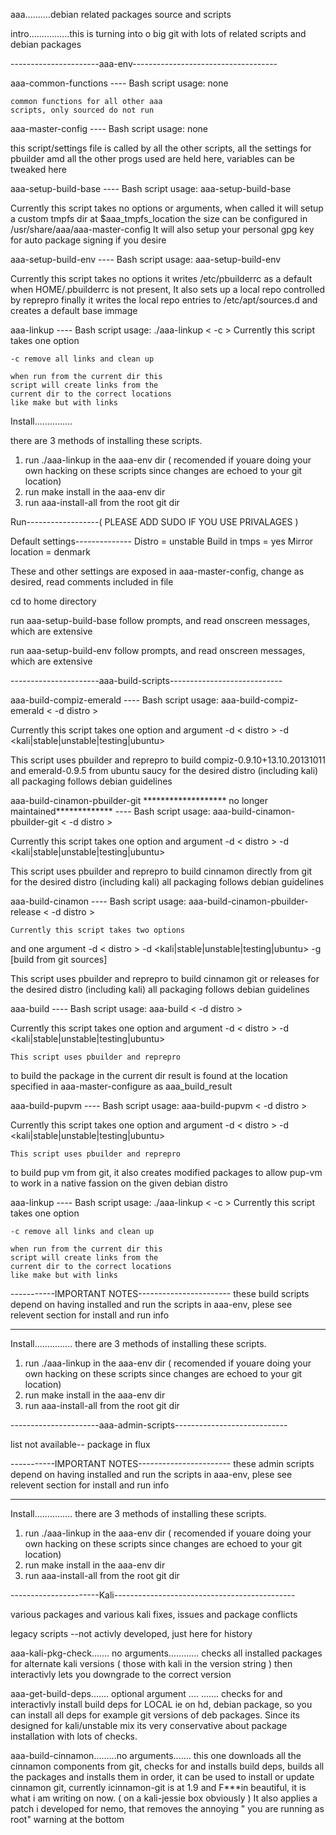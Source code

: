 aaa..........debian related packages source and scripts

intro................this is turning into o big git with lots of related
scripts and debian packages

----------------------aaa-env------------------------------------

aaa-common-functions
---- Bash script
usage: none

	common functions for all other aaa
	scripts, only sourced do not run

aaa-master-config
---- Bash script
usage: none

  this script/settings file is called
  by all the other scripts, all the settings
  for pbuilder amd all the other progs used
  are held here, variables can be tweaked here

aaa-setup-build-base
---- Bash script
usage: aaa-setup-build-base

  Currently this script takes no
  options or arguments, when called it
  will setup a custom tmpfs dir at 
  $aaa_tmpfs_location
  the size can be configured in 
  /usr/share/aaa/aaa-master-config
  It will also setup your personal
  gpg key for auto package signing
  if you desire

aaa-setup-build-env
---- Bash script
usage: aaa-setup-build-env

  Currently this script takes no options
  it writes /etc/pbuilderrc as a default
  when HOME/.pbuilderrc is not present,
  It also sets up a local repo controlled
  by reprepro finally it writes the local
  repo entries to /etc/apt/sources.d
  and creates a default base immage
  
aaa-linkup
---- Bash script
usage: ./aaa-linkup < -c >
	Currently this script takes one option
	
	-c remove all links and clean up
	
	when run from the current dir this
	script will create links from the
	current dir to the correct locations
	like make but with links


Install...............

there are 3 methods of installing these scripts.
1) run ./aaa-linkup in the aaa-env dir
( recomended if youare doing your own hacking
on these scripts since changes are echoed to
your git location)
2) run make install in the aaa-env dir
3) run aaa-install-all from the root git dir

Run------------------( PLEASE ADD SUDO IF YOU USE PRIVALAGES )


Default settings--------------
Distro = unstable
Build in tmps = yes
Mirror location = denmark

These and other settings are exposed in aaa-master-config,
change as desired, read comments included in file

cd to home directory

run aaa-setup-build-base
follow prompts, and read onscreen messages, which are extensive

run aaa-setup-build-env
follow prompts, and read onscreen messages, which are extensive




----------------------aaa-build-scripts----------------------------

aaa-build-compiz-emerald
---- Bash script
usage: aaa-build-compiz-emerald < -d distro >

  Currently this script takes one option
  and argument
  -d < distro >
  -d <kali|stable|unstable|testing|ubuntu>
  
  This script uses pbuilder and reprepro
  to build compiz-0.9.10+13.10.20131011
  and emerald-0.9.5
  from ubuntu saucy for the desired distro
  (including kali)
  all packaging follows debian guidelines

aaa-build-cinamon-pbuilder-git ******************* no longer maintained*************
---- Bash script
usage: aaa-build-cinamon-pbuilder-git < -d distro >

  Currently this script takes one option
  and argument
  -d < distro >
  -d <kali|stable|unstable|testing|ubuntu>
  
  This script uses pbuilder and reprepro
  to build cinnamon directly from git
   for the desired distro
  (including kali)
  all packaging follows debian guidelines
  
aaa-build-cinamon
---- Bash script
usage: aaa-build-cinamon-pbuilder-release < -d distro >

    Currently this script takes two options
  and one argument
  -d < distro >
  -d <kali|stable|unstable|testing|ubuntu>
  -g [build from git sources]
  
  This script uses pbuilder and reprepro
  to build cinnamon git or releases
   for the desired distro
  (including kali)
  all packaging follows debian guidelines

aaa-build
---- Bash script
usage: aaa-build < -d distro >

  Currently this script takes one option
  and argument
  -d < distro >
  -d <kali|stable|unstable|testing|ubuntu>
  
    This script uses pbuilder and reprepro
  to build the package in the current dir
  result is found at the location
  specified in aaa-master-configure
  as aaa_build_result
  
aaa-build-pupvm
---- Bash script
usage: aaa-build-pupvm < -d distro >

  Currently this script takes one option
  and argument
  -d < distro >
  -d <kali|stable|unstable|testing|ubuntu>
  
    This script uses pbuilder and reprepro
  to build pup vm from git, it also creates
  modified packages to allow pup-vm to work
  in a native fassion on the given debian
  distro


aaa-linkup
---- Bash script
usage: ./aaa-linkup < -c >
	Currently this script takes one option
	
	-c remove all links and clean up
	
	when run from the current dir this
	script will create links from the
	current dir to the correct locations
	like make but with links

-----------IMPORTANT NOTES-----------------------
these build scripts depend on having installed and run the
scripts in aaa-env, plese see relevent section for install
and run info

----------------------------------------------------------


Install...............
there are 3 methods of installing these scripts.
1) run ./aaa-linkup in the aaa-env dir
( recomended if youare doing your own hacking
on these scripts since changes are echoed to
your git location)
2) run make install in the aaa-env dir
3) run aaa-install-all from the root git dir


----------------------aaa-admin-scripts----------------------------

list not available-- package in flux

-----------IMPORTANT NOTES-----------------------
these admin scripts depend on having installed and run the
scripts in aaa-env, plese see relevent section for install
and run info

----------------------------------------------------------


Install...............
there are 3 methods of installing these scripts.
1) run ./aaa-linkup in the aaa-env dir
( recomended if youare doing your own hacking
on these scripts since changes are echoed to
your git location)
2) run make install in the aaa-env dir
3) run aaa-install-all from the root git dir


----------------------Kali---------------------------------------------

various packages and various kali fixes, issues and package conflicts




  

legacy scripts
--not activly developed, just here for history

aaa-kali-pkg-check....... no arguments............ 
checks all installed packages for alternate kali versions ( those with kali in the version string ) then interactivly lets you downgrade to the correct version

aaa-get-build-deps....... optional argument <package name> .... <package name> ....... 
checks for and interactivly install build deps for LOCAL ie on hd, debian package,
so you can install all deps for example git versions of deb packages. Since its designed for kali/unstable mix its very conservative about
package installation with lots of checks.


aaa-build-cinnamon.........no arguments....... this one downloads all the cinnamon components from git, checks for and installs build deps, builds all the packages and installs them in order,
it can be used to install or update cinnamon git, currently icinnamon-git is at 1.9 and F***in beautiful, it is what i am writing on now. ( on a kali-jessie box obviously )
It also applies a patch i developed for nemo, that removes the annoying " you are running as root" warning at the bottom
